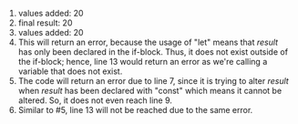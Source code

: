
1. values added: 20
2. final result: 20
3. values added: 20
4. This will return an error, because the usage of "let" means that _result_ has only been declared in the if-block. Thus, it does not exist outside of the if-block; hence, line 13 would return an error as we're calling a variable that does not exist.
5. The code will return an error due to line 7, since it is trying to alter _result_ when _result_ has been declared with "const" which means it cannot be altered. So, it does not even reach line 9.
6. Similar to #5, line 13 will not be reached due to the same error.